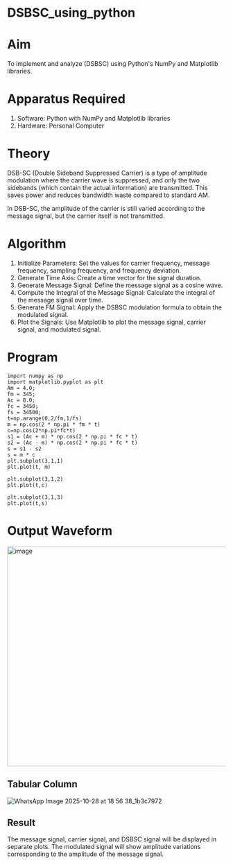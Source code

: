 # DSBSC_using_python

# Aim


To implement and analyze (DSBSC) using Python's NumPy and Matplotlib libraries. 

# Apparatus Required

1.	Software: Python with NumPy and Matplotlib libraries
2.	Hardware: Personal Computer
  
# Theory

DSB-SC (Double Sideband Suppressed Carrier) is a type of amplitude modulation where the carrier wave is suppressed, and only the two sidebands (which contain the actual information) are transmitted. This saves power and reduces bandwidth waste compared to standard AM.

In DSB-SC, the amplitude of the carrier is still varied according to the message signal, but the carrier itself is not transmitted.


# Algorithm


1.	Initialize Parameters: Set the values for carrier frequency, message frequency, sampling frequency, and frequency deviation.
2.	Generate Time Axis: Create a time vector for the signal duration.
3.	Generate Message Signal: Define the message signal as a cosine wave.
4.	Compute the Integral of the Message Signal: Calculate the integral of the message signal over time.
5.	Generate FM Signal: Apply the DSBSC modulation formula to obtain the modulated signal.
6.	Plot the Signals: Use Matplotlib to plot the message signal, carrier signal, and modulated signal.

# Program

```
import numpy as np
import matplotlib.pyplot as plt
Am = 4.0;
fm = 345;
Ac = 8.0;
fc = 3450;
fs = 34500;
t=np.arange(0,2/fm,1/fs)
m = np.cos(2 * np.pi * fm * t)
c=np.cos(2*np.pi*fc*t)
s1 = (Ac + m) * np.cos(2 * np.pi * fc * t)
s2 = (Ac - m) * np.cos(2 * np.pi * fc * t)
s = s1 - s2
s = m * c
plt.subplot(3,1,1)
plt.plot(t, m)

plt.subplot(3,1,2)
plt.plot(t,c)

plt.subplot(3,1,3)
plt.plot(t,s)

```

# Output Waveform

<img width="694" height="507" alt="image" src="https://github.com/user-attachments/assets/a73e1e68-92e7-4e0c-86db-280f136e791e" />



## Tabular Column

![WhatsApp Image 2025-10-28 at 18 56 38_1b3c7972](https://github.com/user-attachments/assets/1e7be690-bcab-40d1-bb1f-02b0e1c6746e)



## Result

The message signal, carrier signal, and DSBSC signal will be displayed in separate plots. The modulated signal will show amplitude variations corresponding to the amplitude of the message signal.
